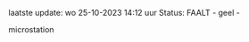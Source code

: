 laatste update: 
wo 25-10-2023 14:12   uur 
Status: FAALT - geel - 
<div class="service Y">microstation</div>